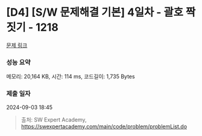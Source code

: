 # [D4] [S/W 문제해결 기본] 4일차 - 괄호 짝짓기 - 1218 

[문제 링크](https://swexpertacademy.com/main/code/problem/problemDetail.do?contestProbId=AV14eWb6AAkCFAYD) 

### 성능 요약

메모리: 20,164 KB, 시간: 114 ms, 코드길이: 1,735 Bytes

### 제출 일자

2024-09-03 18:45



> 출처: SW Expert Academy, https://swexpertacademy.com/main/code/problem/problemList.do